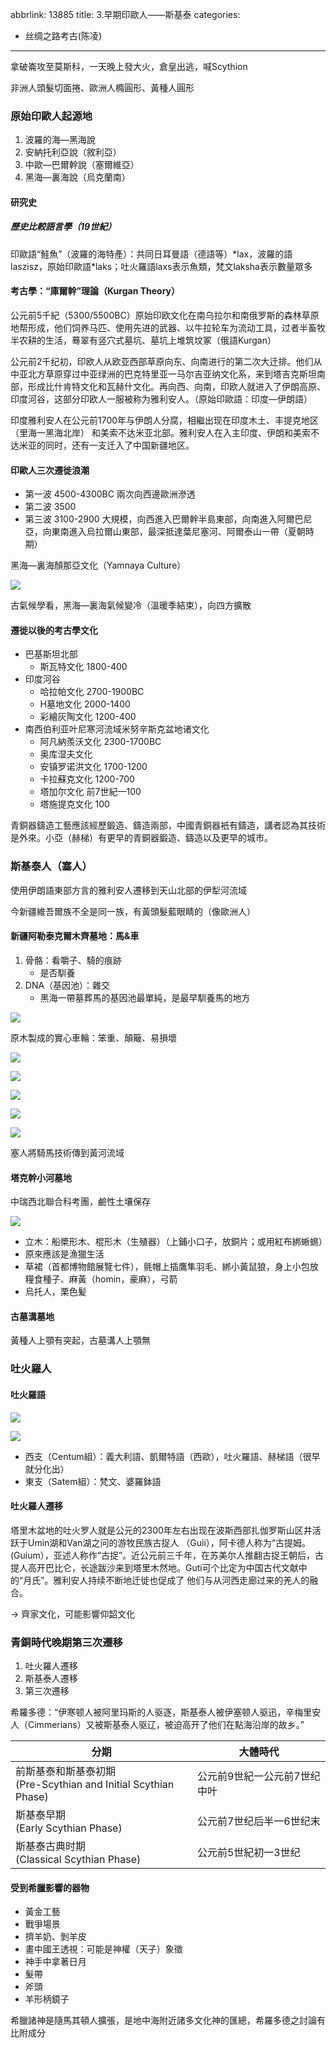 abbrlink: 13885
title: 3.早期印歐人——斯基泰
categories:
  - 丝绸之路考古(陈凌)
---
拿破崙攻至莫斯科，一天晚上發大火，倉皇出逃，喊Scythion

非洲人頭髮切面捲、歐洲人橢圓形、黃種人圓形

### 原始印歐人起源地

1. 波羅的海—黑海說
2. 安納托利亞說（敘利亞）
3. 中歐—巴爾幹說（塞爾維亞）
4. 黑海—裏海說（烏克蘭南）

#### 研究史

##### 歷史比較語言學（19世紀）

印歐語“鮭魚”（波羅的海特產）：共同日耳曼語（德語等）\*lax，波羅的語laszisz，原始印歐語\*laks；吐火羅語laxs表示魚類，梵文laksha表示數量眾多

#### 考古學：“庫爾幹”理論（Kurgan Theory）

公元前5千紀（5300/5500BC）原始印欧文化在南乌拉尔和南俄罗斯的森林草原地帮形成，他们饲养马匹、使用先进的武器、以牛拉轮车为流动工具，过者半畜牧半农耕的生活，蓦翠有竖穴式墓坑、墓坑上堆筑坟冢（俄語Kurgan）

公元前2千纪初，印欧人从欧亚西部草原向东、向南进行的第二次大迁排。他们从中亚北方草原穿过中亚绿洲的巴克特里亚一马尔吉亚纳文化系，来到塔吉克斯坦南部，形成比什肯特文化和瓦赫什文化。再向西、向南，印欧人就进入了伊朗高原、 印度河谷，这部分印欧人一服被称为雅利安人。（原始印歐語：印度—伊朗語）

印度雅利安人在公元前1700年与伊朗人分腐，相繼出现在印度木土、丰提克地区（里海一黑海北岸） 和美索不达米亚北部。雅利安人在入主印度、伊朗和美索不达米亚的同时，还有一支迁入了中国新疆地区。

#### 印歐人三次遷徙浪潮

- 第一波 4500-4300BC 兩次向西邊歐洲滲透
- 第二波 3500
- 第三波 3100-2900 大規模，向西進入巴爾幹半島東部，向南進入阿爾巴尼亞，向東南進入烏拉爾山東部，最深抵達葉尼塞河、阿爾泰山一帶（夏朝時期）

黑海—裏海顏那亞文化（Yamnaya Culture）

![](IMG_6389.jpeg)

古氣候學看，黑海—裏海氣候變冷（溫暖季結束），向四方擴散

#### 遷徙以後的考古學文化

- 巴基斯坦北部
	- 斯瓦特文化 1800-400
- 印度河谷
	- 哈拉帕文化 2700-1900BC
	- H墓地文化 2000-1400
	- 彩繪灰陶文化 1200-400
- 南西伯利亚叶尼寒河流域米努辛斯克盆地诸文化
	- 阿凡納羨沃文化 2300-1700BC
	- 奥库湿夫文化
	- 安镇罗诺洪文化 1700-1200
	- 卡拉蘇克文化 1200-700
	- 塔加尔文化 前7世紀—100
	- 塔施提克文化 100

青銅器鑄造工藝應該經歷鍛造、鑄造兩部，中國青銅器衹有鑄造，講者認為其技術是外來。小亞（赫梯）有更早的青銅器鍛造、鑄造以及更早的城市。

### 斯基泰人（塞人）

使用伊朗語東部方言的雅利安人遷移到天山北部的伊犁河流域

今新疆維吾爾族不全是同一族，有黃頭髮藍眼睛的（像歐洲人）

#### 新疆阿勒泰克爾木齊墓地：馬&車

1. 骨骼：看嚼子、騎的痕跡
	- 是否馴養
2. DNA（基因池）：雜交
	- 黑海一帶墓葬馬的基因池最單純，是最早馴養馬的地方

![](IMG_6394.jpeg)

原木製成的實心車輪：笨重、顛簸、易損壞

![](IMG_6395.jpeg)

![](IMG_6396.jpeg)

![](IMG_6397.jpeg)

![](IMG_6398.jpeg)

![](IMG_6399.jpeg)

塞人將騎馬技術傳到黃河流域

#### 塔克幹小河墓地

中瑞西北聯合科考團，鹼性土壤保存

![](IMG_6400.jpeg)

- 立木：船槳形木、棍形木（生殖器）（上鋪小口子，放銅片；或用紅布綁蜥蜴）
- 原來應該是漁獵生活
- 草裙（首都博物館展覽七件），氈帽上插鷹隼羽毛、綁小黃鼠狼，身上小包放糧食種子、麻黃（homin，豪麻），弓箭
- 烏托人，栗色髪

#### 古墓溝墓地

黃種人上顎有突起，古墓溝人上顎無

### 吐火羅人

#### 吐火羅語

![](IMG_6401.jpeg)

![](IMG_6402.jpeg)

- 西支（Centum組）：義大利語、凱爾特語（西歐），吐火羅語、赫梯語（很早就分化出）
- 東支（Satem組）：梵文、婆羅鉢語

#### 吐火羅人遷移

塔里木盆地的吐火罗人就是公元的2300年左右出现在波斯西部扎伽罗斯山区井活跃于Umin湖和Van湖之问的游牧民族古捉人 （Guii），阿卡德人称为“古提姆。(Guium），亚述人称作“古捉”。近公元前三千年，在苏美尔人推翻古捉王朝后，古提人高开巴比仑，长途跋沙来到塔里木然地。Guti可个比定为中国古代文献中的“月氏”。雅利安人持续不断地迁徙也促成了 他们与从河西走廊过来的羌人的融合。

→ 齊家文化，可能影響仰韶文化

### 青銅時代晚期第三次遷移

1. 吐火羅人遷移
2. 斯基泰人遷移
3. 第三次遷移

希羅多德：“伊寒顿人被阿里玛斯的人驱逐，斯基泰人被伊塞顿人驱迅，辛梅里安人（Cimmerians）又被斯基泰人驱辽，被迫高开了他们在點海沿岸的故乡。”

| 分期                                                      | 大體時代            |
| ------------------------------------------------------- | --------------- |
| 前斯基泰和斯基泰初期<br>(Pre-Scythian and Initial Scythian Phase) | 公元前9世紀一公元前7世纪中叶 |
| 斯基泰早期<br>(Early Scythian Phase)                         | 公元前7世纪后半一6世纪末   |
| 斯基泰古典时期<br>(Classical Scythian Phase)                   | 公元前5世紀初一3世纪     |

#### 受到希臘影響的器物

- 黃金工藝
- 戰爭場景
- 擠羊奶、剝羊皮
- 畫中國王透視：可能是神權（天子）象徵
- 神手中拿著日月
- 髮帶
- 斧頭
- 羊形柄鏡子

希臘諸神是隨馬其頓人擴張，是地中海附近諸多文化神的匯總，希羅多德之討論有比附成分